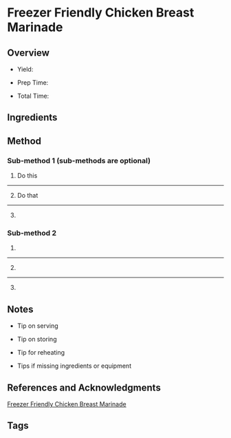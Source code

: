 # Freezer Friendly Chicken Breast Marinade

## Overview

- Yield:

- Prep Time:

- Total Time:

## Ingredients



## Method

### Sub-method 1 (sub-methods are optional)

1. Do this
---
2. Do that
---
3.

### Sub-method 2

1.
---
2.
---
3.

## Notes

- Tip on serving

- Tip on storing

- Tip for reheating

- Tips if missing ingredients or equipment

## References and Acknowledgments

[Freezer Friendly Chicken Breast Marinade](https://sweetpeasandsaffron.com/freezer-friendly-chicken-breast-marinade/)

## Tags


